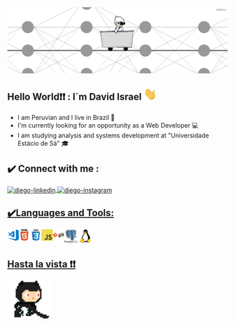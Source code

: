 <img src="https://raw.githubusercontent.com/sabbirmollah/sabbirmollah/master/img/deep-into-neural-network.gif" alt="" style="max-width:100%;">
 

## Hello World❗❗ :  I´m David Israel <img src="https://raw.githubusercontent.com/ABSphreak/ABSphreak/master/gifs/Hi.gif" width="30px" style="max-width:100%;">
- I am Peruvian and I live in Brazil 🌴
- I'm currently looking for an opportunity as a  Web Developer 💻 
- I am studying analysis and systems development at "Universidade Estácio de Sá" 🎓

## ✔️ Connect with me :
<a href="https://www.linkedin.com/in/david-israel-ortiz/" target="_blank">
<img align="center" alt="diego-linkedin" height="30" width="40" src="https://camo.githubusercontent.com/28bbd2596707954793abeff9eb24d343c1c78b7bf184b90294b4b190c6097a65/68747470733a2f2f63646e2e6a7364656c6976722e6e65742f6e706d2f73696d706c652d69636f6e7340332e302e312f69636f6e732f6c696e6b6564696e2e737667" data-canonical-src="https://cdn.jsdelivr.net/npm/simple-icons@3.0.1/icons/linkedin.svg" style="max-width:100%;">
<a href="https://www.facebook.com/Davidstroke18/" target="_blank">
<img align="center" alt="diego-instagram" height="30" width="40" src="https://camo.githubusercontent.com/68395a7b109c74c379a2e19b46e78a7df724c05e8a35df5b2d4a85d3b6cb5369/68747470733a2f2f63646e2e6a7364656c6976722e6e65742f6e706d2f73696d706c652d69636f6e7340332e302e312f69636f6e732f66616365626f6f6b2e737667" data-canonical-src="https://cdn.jsdelivr.net/npm/simple-icons@3.0.1/icons/facebook.svg" style="max-width:100%;">
  
## ✔️Languages and Tools:
<img align="left" alt="Visual Studio Code" width="26px" src="https://raw.githubusercontent.com/github/explore/80688e429a7d4ef2fca1e82350fe8e3517d3494d/topics/visual-studio-code/visual-studio-code.png" style="max-width:100%;"><img align="left" alt="HTML5" width="26px" src="https://raw.githubusercontent.com/github/explore/80688e429a7d4ef2fca1e82350fe8e3517d3494d/topics/html/html.png" style="max-width:100%;"><img align="left" alt="CSS3" width="26px" src="https://raw.githubusercontent.com/github/explore/80688e429a7d4ef2fca1e82350fe8e3517d3494d/topics/css/css.png" style="max-width:100%;"><img align="left" alt="JavaScript" width="26px" src="https://raw.githubusercontent.com/github/explore/80688e429a7d4ef2fca1e82350fe8e3517d3494d/topics/javascript/javascript.png" style="max-width:100%;"><img align="left" alt="Git" width="26px" src="https://raw.githubusercontent.com/github/explore/80688e429a7d4ef2fca1e82350fe8e3517d3494d/topics/git/git.png" style="max-width:100%;"><img src="https://raw.githubusercontent.com/devicons/devicon/master/icons/postgresql/postgresql-original-wordmark.svg" alt="postgresql" width="32px"  style="max-width:100%;"><img src="https://raw.githubusercontent.com/devicons/devicon/master/icons/linux/linux-original.svg" alt="linux" width="32px" style="max-width:100%;">

## Hasta la vista ❗❗
<img width="100px" src="https://github.com/hendrasob/hendrasob/raw/master/assets/github.gif" align="center" alt="Hendrasob's GitHub Readme" style="max-width:100%;">

<!--
**David-Israel-Ortiz/David-Israel-Ortiz** is a ✨ _special_ ✨ repository because its `README.md` (this file) appears on your GitHub profile.

Here are some ideas to get you started:

- 🔭 I’m currently working on ...
- 🌱 I’m currently learning ...
- 👯 I’m looking to collaborate on ...
- 🤔 I’m looking for help with ...
- 💬 Ask me about ...
- 📫 How to reach me: ...
- 😄 Pronouns: ...
- ⚡ Fun fact: ...
-->
